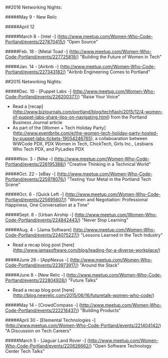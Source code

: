 ##2016 Networking Nights:

#####May 9 - New Relic

#####April 12

#####March 8 - [Intel -] (http://www.meetup.com/Women-Who-Code-Portland/events/227870415/) "Open Source"

#####Feb. 18 - [Metal Toad -] (http://www.meetup.com/Women-Who-Code-Portland/events/227725819/) "Building the Future of Women in Tech"

#####Jan. 14 - [Airbnb -] (http://www.meetup.com/Women-Who-Code-Portland/events/227343182/) "Airbnb Engineering Comes to Portland"

##2015 Networking Nights:

#####Dec. 10 - [Puppet Labs -] (http://www.meetup.com/Women-Who-Code-Portland/events/226200377/) "Raise Your Voice" 
* Read a [recap] (http://www.bizjournals.com/portland/blog/techflash/2015/12/4-women-of-puppet-labs-share-tips-on-navigating.html) from the Portland Business Journal article
* As part of the [Women + Tech Holiday Party] (http://www.eventbrite.com/e/the-women-tech-holiday-party-hosted-by-puppet-labs-tickets-19054246765), a collaboaration between WWCode PDX, PDX Women in Tech, ChickTech, Girls Inc., Lesbians Who Tech PDX, and PyLadies PDX

#####Nov. 3 - [Nike -] (http://www.meetup.com/Women-Who-Code-Portland/events/226195388/) "Creative Thinking in a Technical World"

#####Oct. 22 - [eBay -] (http://www.meetup.com/Women-Who-Code-Portland/events/225978076/) "Testing Your Metal in the Portland Tech Scene"

#####Oct. 6 - [Quick Left -] (http://www.meetup.com/Women-Who-Code-Portland/events/225695607/) "Women and Negotiation: Professional Happiness, One Conversation at a Time" 

#####Sept. 8 - [Urban Airship -] (http://www.meetup.com/Women-Who-Code-Portland/events/224842443/) "Never Stop Learning"

#####Aug. 4 - [Jama Software] (http://www.meetup.com/Women-Who-Code-Portland/events/224075227/) "Lessons Learned in the Tech Industry" 
* Read a recap blog post [here] (http://www.jamasoftware.com/blog/leading-for-a-diverse-workplace/)

#####June 28 - [AppNexus -] (http://www.meetup.com/Women-Who-Code-Portland/events/223973917/) "Around the Stack"

#####June 8 - [New Relic -] (http://www.meetup.com/Women-Who-Code-Portland/events/222804928/) "Future Talks"
* Read a recap blog post [here] (http://blog.newrelic.com/2015/06/16/futuretalk-women-who-code/)

#####May 14 - [CrowdCompass -] (http://www.meetup.com/Women-Who-Code-Portland/events/222216437/) "Building Products"

#####April 30 - [Elemental Technologies -] (http://www.meetup.com/Women-Who-Code-Portland/events/221404142/) "A Discussion on Tech Careers"

#####March 5 - [Jaguar Land Rover -] (http://www.meetup.com/Women-Who-Code-Portland/events/220626662/) "Open Software Technology Center Tech Talks"
